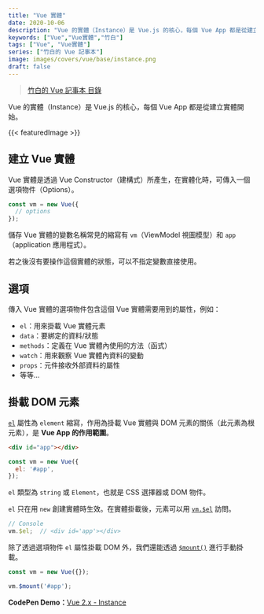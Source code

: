 ```yaml
---
title: "Vue 實體"
date: 2020-10-06
description: "Vue 的實體（Instance）是 Vue.js 的核心，每個 Vue App 都是從建立實體開始。"
keywords: ["Vue","Vue實體","竹白"]
tags: ["Vue", "Vue實體"]
series: ["竹白的 Vue 記事本"]
image: images/covers/vue/base/instance.png
draft: false
---
```


>[竹白的 Vue 記事本 目錄](/posts/vue/menu/)

Vue 的實體（Instance）是 Vue.js 的核心，每個 Vue App 都是從建立實體開始。

<!--more-->
{{< featuredImage >}}

## 建立 Vue 實體

Vue 實體是透過 Vue Constructor（建構式）所產生，在實體化時，可傳入一個選項物件（Options）。

```javascript
const vm = new Vue({
  // options
});
```

儲存 Vue 實體的變數名稱常見的縮寫有 `vm`（ViewModel 視圖模型）和 `app`（application 應用程式）。

若之後沒有要操作這個實體的狀態，可以不指定變數直接使用。

## 選項

傳入 Vue 實體的選項物件包含這個 Vue 實體需要用到的屬性，例如：
- `el`：用來掛載 Vue 實體元素
- `data`：要綁定的資料/狀態
- `methods`：定義在 Vue 實體內使用的方法（函式）
- `watch`：用來觀察 Vue 實體內資料的變動
- `props`：元件接收外部資料的屬性
- 等等...

## 掛載 DOM 元素

[`el`](https://cn.vuejs.org/v2/api/#el) 屬性為 `element` 縮寫，作用為掛載 Vue 實體與 DOM 元素的關係（此元素為根元素），是 **Vue App 的作用範圍**。

```html
<div id="app"></div>
```
```javascript
const vm = new Vue({
  el: '#app',
});
```
`el` 類型為 `string` 或 `Element`，也就是 CSS 選擇器或 DOM 物件。

`el` 只在用 `new` 創建實體時生效。在實體掛載後，元素可以用 [`vm.$el`](https://cn.vuejs.org/v2/api/#vm-el) 訪問。
```javascript
// Console
vm.$el;  // <div id='app'></div>
```

除了透過選項物件 `el` 屬性掛載 DOM 外，我們還能透過 [`$mount()`](https://cn.vuejs.org/v2/api/#vm-mount) 進行手動掛載。

```javascript
const vm = new Vue({});

vm.$mount('#app');
```

**CodePen Demo：**[Vue 2.x - Instance](https://codepen.io/CHUPAIWANG/pen/gOrevOy)